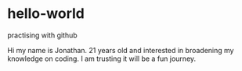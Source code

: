 # hello-world
practising with github

Hi my name is Jonathan. 21 years old and interested in broadening my knowledge on coding. I am trusting it will be a fun journey.
